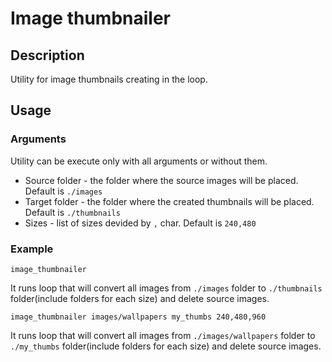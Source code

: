 # Image thumbnailer

## Description

Utility for image thumbnails creating in the loop.

## Usage

### Arguments

Utility can be execute only with all arguments or without them.

* Source folder - the folder where the source images will be placed. Default is `./images`
* Target folder - the folder where the created thumbnails will be placed. Default is `./thumbnails`
* Sizes - list of sizes devided by `,` char. Default is `240,480`

### Example

`image_thumbnailer`

It runs loop that will convert all images from `./images` folder to `./thumbnails` folder(include folders for each size) and delete source images.

`image_thumbnailer images/wallpapers my_thumbs 240,480,960`

It runs loop that will convert all images from `./images/wallpapers` folder to `./my_thumbs` folder(include folders for each size) and delete source images.
